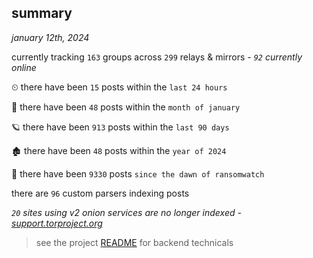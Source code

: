 
## summary
_january 12th, 2024_

currently tracking `163` groups across `299` relays & mirrors - _`92` currently online_

⏲ there have been `15` posts within the `last 24 hours`

🦈 there have been `48` posts within the `month of january`

🪐 there have been `913` posts within the `last 90 days`

🏚 there have been `48` posts within the `year of 2024`

🦕 there have been `9330` posts `since the dawn of ransomwatch`

there are `96` custom parsers indexing posts

_`20` sites using v2 onion services are no longer indexed - [support.torproject.org](https://support.torproject.org/onionservices/v2-deprecation/)_

> see the project [README](https://github.com/joshhighet/ransomwatch#ransomwatch--) for backend technicals

